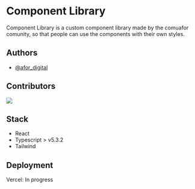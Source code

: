 # Component Library

Component Library is a custom component library made by the comuafor comunity, so that people can use the components with their own styles.

## Authors

- [@afor_digital](https://www.github.com/afordin)

## Contributors

<a href="https://github.com/afordin/component-library/graphs/contributors"> <img src="https://contrib.rocks/image?repo=afordin/component-library" /> </a>

## Stack

- React
- Typescript > v5.3.2
- Tailwind

## Deployment

Vercel: In progress
